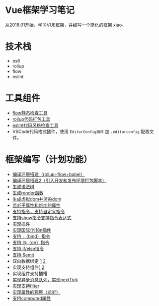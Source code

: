 # Vue框架学习笔记

从2018.01开始，学习VUE框架，并编写一个简化的框架 xiao。

# 技术栈

* es6
* rollup
* flow
* eslint

# 工具组件
* [flow静态检查工具](https://github.com/xwjie/VueStudyNote/tree/master/component-flow)
* [rollup代码打包工具](https://github.com/xwjie/VueStudyNote/tree/master/component-rollup)
* [eslint代码风格检查工具](https://github.com/xwjie/VueStudyNote/issues/4)
* VSCode代码格式插件，使用 `EditorConfig插件` 加  `.editorconfig` 配置文件。

# 框架编写（计划功能）

* [编译环境搭建（rollup+flow+babel）](https://github.com/xwjie/VueStudyNote/issues/1)
* [编译环境搭建2（引入开发和发布环境打包脚本）](https://github.com/xwjie/VueStudyNote/issues/2)
* [生成语法树](https://github.com/xwjie/VueStudyNote/issues/3)
* [生成render函数](https://github.com/xwjie/VueStudyNote/issues/5)
* [生成虚拟dom并渲染dom](https://github.com/xwjie/VueStudyNote/issues/6)
* [监听子属性和新加的属性](https://github.com/xwjie/VueStudyNote/issues/7)
* [支持指令，支持自定义指令](https://github.com/xwjie/VueStudyNote/issues/9)
* [支持show指令支持指令表达式](https://github.com/xwjie/VueStudyNote/issues/10)
* [实现插件](https://github.com/xwjie/VueStudyNote/issues/11)
* [实现国际化i18n插件](https://github.com/xwjie/VueStudyNote/issues/12)
* [支持 :（bind）指令](https://github.com/xwjie/VueStudyNote/issues/15)
* [支持 @（on）指令](https://github.com/xwjie/VueStudyNote/issues/16)
* [支持 if/else指令](https://github.com/xwjie/VueStudyNote/issues/17)
* [支持 $emit ](https://github.com/xwjie/VueStudyNote/issues/20)
* 双向数据绑定 [1](https://github.com/xwjie/VueStudyNote/issues/21) [2](https://github.com/xwjie/VueStudyNote/issues/22)
* 实现支持组件[1](https://github.com/xwjie/VueStudyNote/issues/13) [2](https://github.com/xwjie/VueStudyNote/issues/14)
* 实现组件支持插槽
* [实现异步消息队列，实现nextTick](https://github.com/xwjie/VueStudyNote/issues/24)
* [实现支持filter](https://github.com/xwjie/VueStudyNote/issues/25)
* [实现属性的观察（监听）](https://github.com/xwjie/VueStudyNote/issues/18)
* [支持computed属性](https://github.com/xwjie/VueStudyNote/issues/8)

